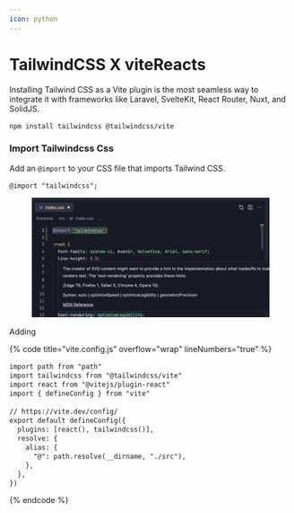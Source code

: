 ```yaml
---
icon: python
---
```


# TailwindCSS X viteReacts

Installing Tailwind CSS as a Vite plugin is the most seamless way to integrate it with frameworks like Laravel, SvelteKit, React Router, Nuxt, and SolidJS.

```
npm install tailwindcss @tailwindcss/vite
```

### Import Tailwindcss Css

Add an `@import` to your CSS file that imports Tailwind CSS.

```
@import "tailwindcss";
```

<figure><img src=".gitbook/assets/image (1).png" alt=""><figcaption></figcaption></figure>

Adding

{% code title="vite.config.js" overflow="wrap" lineNumbers="true" %}
```
import path from "path"
import tailwindcss from "@tailwindcss/vite"
import react from "@vitejs/plugin-react"
import { defineConfig } from "vite"

// https://vite.dev/config/
export default defineConfig({
  plugins: [react(), tailwindcss()],
  resolve: {
    alias: {
      "@": path.resolve(__dirname, "./src"),
    },
  },
})
```
{% endcode %}
